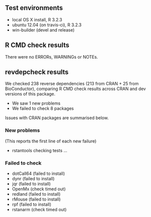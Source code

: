 ## Test environments
* local OS X install, R 3.2.3
* ubuntu 12.04 (on travis-ci), R 3.2.3
* win-builder (devel and release)

## R CMD check results
There were no ERRORs, WARNINGs or NOTEs.

## revdepcheck results

We checked 238 reverse dependencies (213 from CRAN + 25 from BioConductor), comparing R CMD check results across CRAN and dev versions of this package.

 * We saw 1 new problems
 * We failed to check 8 packages

Issues with CRAN packages are summarised below.

### New problems
(This reports the first line of each new failure)

* rstantools
  checking tests ...

### Failed to check

* dotCall64 (failed to install)
* dynr      (failed to install)
* jqr       (failed to install)
* OpenMx    (check timed out)
* redland   (failed to install)
* rMouse    (failed to install)
* rpf       (failed to install)
* rstanarm  (check timed out)
